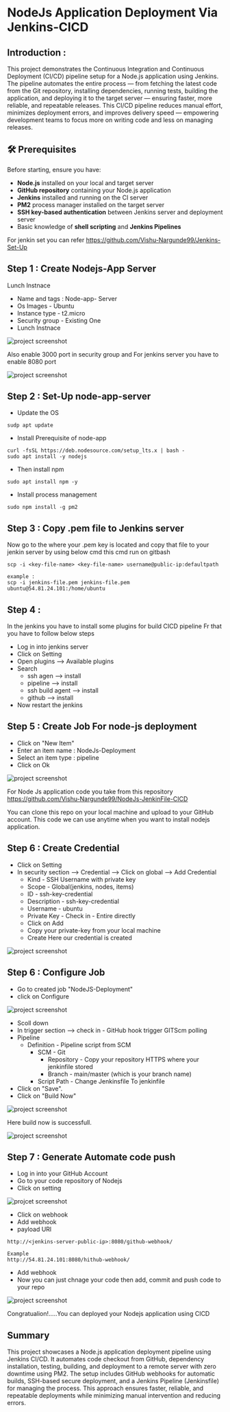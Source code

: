 # NodeJs Application Deployment Via Jenkins-CICD

## Introduction :

This project demonstrates the Continuous Integration and Continuous Deployment (CI/CD) pipeline setup for a Node.js application using Jenkins. The pipeline automates the entire process — from fetching the latest code from the Git repository, installing dependencies, running tests, building the application, and deploying it to the target server — ensuring faster, more reliable, and repeatable releases. This CI/CD pipeline reduces manual effort, minimizes deployment errors, and improves delivery speed — empowering development teams to focus more on writing code and less on managing releases.



## 🛠️ Prerequisites
Before starting, ensure you have:
- **Node.js** installed on your local and target server
- **GitHub repository** containing your Node.js application
- **Jenkins** installed and running on the CI server
- **PM2** process manager installed on the target server
- **SSH key-based authentication** between Jenkins server and deployment server
- Basic knowledge of **shell scripting** and **Jenkins Pipelines**

For jenkin set you can refer https://github.com/Vishu-Nargunde99/Jenkins-Set-Up

## Step 1 : Create Nodejs-App Server 
Lunch Instnace 
- Name and tags : Node-app- Server
- Os Images - Ubuntu
- Instance type - t2.micro
- Security group - Existing One 
- Lunch Instnace

![project screenshot](/Images/node-app.PNG)

Also enable 3000 port in security group and For jenkins server you have to enable 8080 port 

![project screenshot](/Images/SG.PNG)


## Step 2 : Set-Up node-app-server
- Update the OS
```
sudp apt update 
```
- Install Prerequisite of node-app
```
curl -fsSL https://deb.nodesource.com/setup_lts.x | bash -
sudo apt install -y nodejs
```
- Then install npm
```
sudo apt install npm -y
```
- Install process management 
```
sudo npm install -g pm2
```
## Step 3 : Copy .pem file to Jenkins server
Now go to the where your .pem key is located and copy that file to your jenkin server by using below cmd this cmd run on gitbash
```
scp -i <key-file-name> <key-file-name> username@public-ip:defaultpath

example :
scp -i jenkins-file.pem jenkins-file.pem ubuntu@54.81.24.101:/home/ubuntu
```
## Step 4 : 

In the jenkins you have to install some plugins for build CICD pipeline Fr that you have to follow below steps 

- Log in into jenkins server 
- Click on Setting 
- Open plugins --> Available plugins 
- Search 
    - ssh agen --> install
    - pipeline --> install 
    - ssh build agent --> install
    - github --> install
- Now restart the jenkins 

## Step 5 : Create Job For node-js deployment

- Click on "New Item"
- Enter an item name : NodeJs-Deployment
- Select an item type : pipeline
- Click on Ok

![project screenshot](/Images/job.png)

For Node Js application code you take from this repository 
https://github.com/Vishu-Nargunde99/NodeJs-JenkinFile-CICD

You can clone this repo on your local machine and upload to your GitHub account. This code we can use anytime when you want to install nodejs application. 

## Step 6 : Create Credential
- Click on Setting 
- In security section --> Credential --> Click on global --> Add Credential
    - Kind - SSH Username with private key
    - Scope - Global(jenkins, nodes, items)
    - ID - ssh-key-credential
    - Description - ssh-key-credential
    - Username - ubuntu
    - Private Key - Check in - Entire directly
    - Click on Add
    - Copy your private-key from your local machine 
    - Create 
Here our credential is created

![project screenshot](/Images/credential.PNG)

## Step 6 : Configure Job 

- Go to created job "NodeJS-Deployment"
- click on Configure

![project screenshot](/Images/configure.png)

- Scoll down 
- In trigger section --> check in - GitHub hook trigger GITScm polling 
- Pipeline  
    - Definition - Pipeline script from SCM
        - SCM - Git
            - Repository - Copy your repository HTTPS where your jenkinfile stored
            - Branch - main/master (which is your branch name)
        - Script Path - Change Jenkinsfile To jenkinfile
- Click on "Save".
- Click on "Build Now"

![project screenshot](/Images/build%20now%20success.PNG)

Here build now is successfull. 

![project screenshot](/Images/output.PNG)

## Step 7 : Generate Automate code push 
- Log in into your GitHub Account 
- Go to your code repository of Nodejs
- Click on setting 

![projcet screenshot](/Images/webhook.PNG)

- Click on webhook
- Add webhook
- payload URl
```
http://<jenkins-server-public-ip>:8080/github-webhook/

Example
http://54.81.24.101:8080/hithub-webhook/
```
- Add webhook
- Now you can just chnage your code then add, commit and push code to your repo 

![project screenshot](/Images/final%20output.PNG)


Congratualion!.....You can deployed your Nodejs application using CICD

## Summary
This project showcases a Node.js application deployment pipeline using Jenkins CI/CD. It automates code checkout from GitHub, dependency installation, testing, building, and deployment to a remote server with zero downtime using PM2. The setup includes GitHub webhooks for automatic builds, SSH-based secure deployment, and a Jenkins Pipeline (Jenkinsfile) for managing the process. This approach ensures faster, reliable, and repeatable deployments while minimizing manual intervention and reducing errors.




